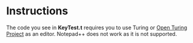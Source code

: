 # Instructions
The code you see in **KeyTest.t** requires you to use Turing or [Open Turing Project](https://github.com/Open-Turing-Project) as an editor. Notepad++ does not work as it is not supported.
